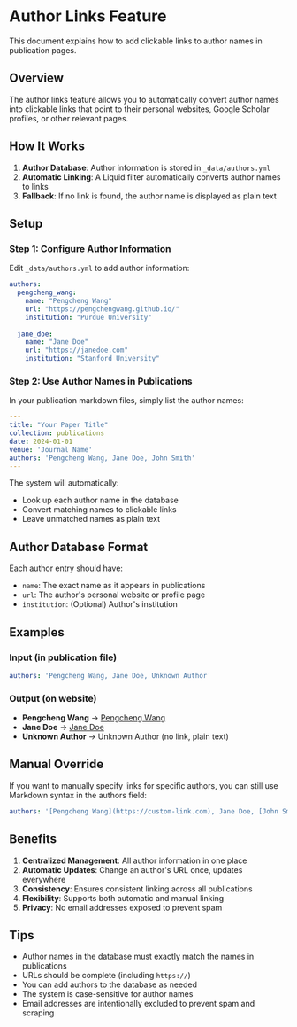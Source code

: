 # Author Links Feature

This document explains how to add clickable links to author names in publication pages.

## Overview

The author links feature allows you to automatically convert author names into clickable links that point to their personal websites, Google Scholar profiles, or other relevant pages.

## How It Works

1. **Author Database**: Author information is stored in `_data/authors.yml`
2. **Automatic Linking**: A Liquid filter automatically converts author names to links
3. **Fallback**: If no link is found, the author name is displayed as plain text

## Setup

### Step 1: Configure Author Information

Edit `_data/authors.yml` to add author information:

```yaml
authors:
  pengcheng_wang:
    name: "Pengcheng Wang"
    url: "https://pengchengwang.github.io/"
    institution: "Purdue University"
    
  jane_doe:
    name: "Jane Doe"
    url: "https://janedoe.com"
    institution: "Stanford University"
```

### Step 2: Use Author Names in Publications

In your publication markdown files, simply list the author names:

```yaml
---
title: "Your Paper Title"
collection: publications
date: 2024-01-01
venue: 'Journal Name'
authors: 'Pengcheng Wang, Jane Doe, John Smith'
---
```

The system will automatically:
- Look up each author name in the database
- Convert matching names to clickable links
- Leave unmatched names as plain text

## Author Database Format

Each author entry should have:

- `name`: The exact name as it appears in publications
- `url`: The author's personal website or profile page
- `institution`: (Optional) Author's institution

## Examples

### Input (in publication file)
```yaml
authors: 'Pengcheng Wang, Jane Doe, Unknown Author'
```

### Output (on website)
- **Pengcheng Wang** → [Pengcheng Wang](https://pengchengwang.github.io/)
- **Jane Doe** → [Jane Doe](https://janedoe.com)
- **Unknown Author** → Unknown Author (no link, plain text)

## Manual Override

If you want to manually specify links for specific authors, you can still use Markdown syntax in the authors field:

```yaml
authors: '[Pengcheng Wang](https://custom-link.com), Jane Doe, [John Smith](https://johnsmith.com)'
```

## Benefits

1. **Centralized Management**: All author information in one place
2. **Automatic Updates**: Change an author's URL once, updates everywhere
3. **Consistency**: Ensures consistent linking across all publications
4. **Flexibility**: Supports both automatic and manual linking
5. **Privacy**: No email addresses exposed to prevent spam

## Tips

- Author names in the database must exactly match the names in publications
- URLs should be complete (including `https://`)
- You can add authors to the database as needed
- The system is case-sensitive for author names
- Email addresses are intentionally excluded to prevent spam and scraping 